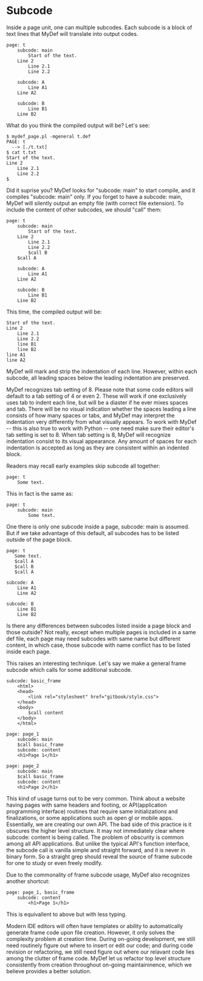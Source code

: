 Subcode
=======

Inside a page unit, one can multiple subcodes. Each subcode is a block of text lines that MyDef will translate into output codes. 

```
page: t
    subcode: main
        Start of the text.
	Line 2
	    Line 2.1
	    Line 2.2

    subcode: A
        Line A1
	Line A2

    subcode: B
        Line B1
	Line B2
```
What do you think the compiled output will be? Let's see:

```
$ mydef_page.pl -mgeneral t.def
PAGE: t
  --> [./t.txt]
$ cat t.txt
Start of the text.
Line 2
    Line 2.1
    Line 2.2
$
```
Did it suprise you? MyDef looks for "subcode: main" to start compile, and it compiles "subcode: main" only. If you forget to have a subcode: main, MyDef will silently output an empty file (with correct file extension). To include the content of other subcodes, we should "call" them:

```
page: t
    subcode: main
        Start of the text.
	Line 2
	    Line 2.1
	    Line 2.2
	    $call B
	$call A

    subcode: A
        Line A1
	Line A2

    subcode: B
        Line B1
	Line B2
```

This time, the compiled output will be:
```
Start of the text.
Line 2
    Line 2.1
    Line 2.2
    line B1
    line B2
line A1
line A2
```

MyDef will mark and strip the indentation of each line. However, within  each subcode, all leading spaces below the leading indentation are preserved. 

MyDef recognizes tab setting of 8. Please note that some code editors will default to a tab setting of 4 or even 2. These will work if one exclusively uses tab to indent each line, but will be a diaster if he ever mixes spaces and tab. There will be no visual indication whether the spaces leading a line consists of how many spaces or tabs, and MyDef may interpret the indentation very differently from what visually appears. To work with MyDef -- this is also true to work with Python -- one need make sure their editor's tab setting is set to 8. When tab setting is 8, MyDef will recognize indentation consist to its visual appearance. Any amount of spaces for each indentation is accepted as long as they are consistent within an indented block.

Readers may recall early examples skip subcode all together:

```
page: t
    Some text.
```

This in fact is the same as:
```
page: t
    subcode: main
        Some text.
```

One there is only one subcode inside a page, subcode: main is assumed. But if we take advantage of this default, all subcodes has to be listed outside of the page block.

```
page: t
   Some text.
   $call A
   $call B
   $call A

subcode: A
    Line A1
    Line A2

subcode: B
    Line B1
    Line B2
```

Is there any differences between subcodes listed inside a page block and those outside? Not really, except when multiple pages is included in a same def file, each page may need subcodes with same name but different content, in which case, those subcode with name conflict has to be listed inside each page.

This raises an interesting technique. Let's say we make a general frame subcode which calls for some additional subcode.

```
subcode: basic_frame
    <html>
    <head>
        <link rel="stylesheet" href="gitbook/style.css">
    </head>
    <body>
        $call content
    </body>
    </html>

page: page_1
    subcode: main
	$call basic_frame
    subcode: content
	<h1>Page 1</h1>

page: page_2
    subcode: main
	$call basic_frame
    subcode: content
	<h1>Page 2</h1>
```

This kind of usage turns out to be very common. Think about a website having pages with same headers and footing, or API(application programming interface) routines that require same initializations and finalizations, or some applications such as open gl or mobile apps. Essentially, we are creating our own API. The bad side of this practice is it obscures the higher level structure. It may not immediately clear where subcode: content is being called.  The problem of obscurity is common among all API applications. But unlike the typical API's function interface, the subcode call is vanilla simple and straight forward, and it is never in binary form. So a straight grep should reveal the source of frame subcode for one to study or even freely modify. 

Due to the commonality of frame subcode usage, MyDef also recognizes another shortcut:

```
page: page_1, basic_frame
    subcode: content
        <h1>Page 1</h1>
```

This is equivallent to above but with less typing.

Modern IDE editors will often have templates or ability to automatically generate frame code upon file creation. However, it only solves the complexity problem at creation time. During on-going development, we still need routinely figure out where to insert or edit our code; and during code revision or refactoring, we still need figure out where our relavant code lies among the clutter of frame code. MyDef let us refactor top level structure consistently from creation throughout on-going maintaininence, which we believe provides a better solution.
